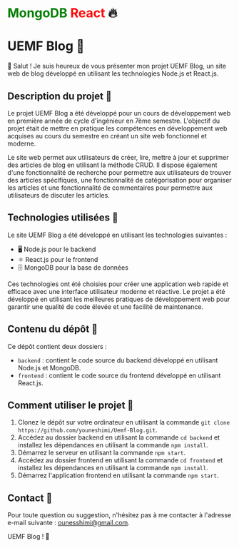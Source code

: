 # <span style="color:green">MongoDB</span> <span style="color:red">React</span> 🔥


# UEMF Blog 🚀

👋 Salut ! Je suis heureux de vous présenter mon projet UEMF Blog, un site web de blog développé en utilisant les technologies Node.js et React.js.

## Description du projet 📝

Le projet UEMF Blog a été développé pour un cours de développement web en première année de cycle d'ingénieur en 7ème semestre. L'objectif du projet était de mettre en pratique les compétences en développement web acquises au cours du semestre en créant un site web fonctionnel et moderne.

Le site web permet aux utilisateurs de créer, lire, mettre à jour et supprimer des articles de blog en utilisant la méthode CRUD. Il dispose également d'une fonctionnalité de recherche pour permettre aux utilisateurs de trouver des articles spécifiques, une fonctionnalité de catégorisation pour organiser les articles et une fonctionnalité de commentaires pour permettre aux utilisateurs de discuter les articles.

## Technologies utilisées 🔧

Le site UEMF Blog a été développé en utilisant les technologies suivantes :

- 🖥️ Node.js pour le backend
- ⚛️ React.js pour le frontend
- 🗄️ MongoDB pour la base de données

Ces technologies ont été choisies pour créer une application web rapide et efficace avec une interface utilisateur moderne et réactive. Le projet a été développé en utilisant les meilleures pratiques de développement web pour garantir une qualité de code élevée et une facilité de maintenance.

## Contenu du dépôt 📂

Ce dépôt contient deux dossiers :

- `backend` : contient le code source du backend développé en utilisant Node.js et MongoDB.
- `frontend` : contient le code source du frontend développé en utilisant React.js.

## Comment utiliser le projet 🚀

1. Clonez le dépôt sur votre ordinateur en utilisant la commande `git clone https://github.com/youneshimi/Uemf-Blog.git`.
2. Accédez au dossier backend en utilisant la commande `cd backend` et installez les dépendances en utilisant la commande `npm install`.
3. Démarrez le serveur en utilisant la commande `npm start`.
4. Accédez au dossier frontend en utilisant la commande `cd frontend` et installez les dépendances en utilisant la commande `npm install`.
5. Démarrez l'application frontend en utilisant la commande `npm start`.

## Contact 📩

Pour toute question ou suggestion, n'hésitez pas à me contacter à l'adresse e-mail suivante : [ounesshimi@gmail.com](mailto:ounesshimi@gmail.com).

UEMF Blog ! 🙌
